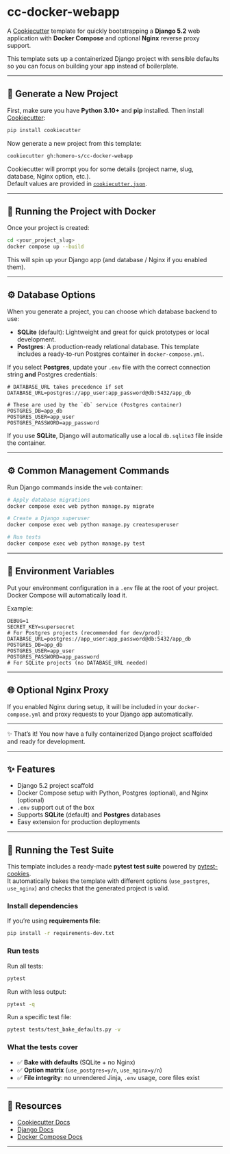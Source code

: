 # cc-docker-webapp

A [Cookiecutter](https://cookiecutter.readthedocs.io/) template for quickly bootstrapping a **Django 5.2** web application with **Docker Compose** and optional **Nginx** reverse proxy support.

This template sets up a containerized Django project with sensible defaults so you can focus on building your app instead of boilerplate.

---

## 🚀 Generate a New Project

First, make sure you have **Python 3.10+** and **pip** installed. Then install [Cookiecutter](https://cookiecutter.readthedocs.io/):

```bash
pip install cookiecutter
```

Now generate a new project from this template:

```bash
cookiecutter gh:homero-s/cc-docker-webapp
```

Cookiecutter will prompt you for some details (project name, slug, database, Nginx option, etc.).  
Default values are provided in [`cookiecutter.json`](./cookiecutter.json).

---

## 🐳 Running the Project with Docker

Once your project is created:

```bash
cd <your_project_slug>
docker compose up --build
```

This will spin up your Django app (and database / Nginx if you enabled them).

---

## ⚙️ Database Options

When you generate a project, you can choose which database backend to use:

- **SQLite** (default): Lightweight and great for quick prototypes or local development.  
- **Postgres**: A production-ready relational database. This template includes a ready-to-run Postgres container in `docker-compose.yml`.

If you select **Postgres**, update your `.env` file with the correct connection string **and** Postgres credentials:

```env
# DATABASE_URL takes precedence if set
DATABASE_URL=postgres://app_user:app_password@db:5432/app_db

# These are used by the `db` service (Postgres container)
POSTGRES_DB=app_db
POSTGRES_USER=app_user
POSTGRES_PASSWORD=app_password
```

If you use **SQLite**, Django will automatically use a local `db.sqlite3` file inside the container.

---

## ⚙️ Common Management Commands

Run Django commands inside the `web` container:

```bash
# Apply database migrations
docker compose exec web python manage.py migrate

# Create a Django superuser
docker compose exec web python manage.py createsuperuser

# Run tests
docker compose exec web python manage.py test
```

---

## 📂 Environment Variables

Put your environment configuration in a `.env` file at the root of your project. Docker Compose will automatically load it.

Example:

```env
DEBUG=1
SECRET_KEY=supersecret
# For Postgres projects (recommended for dev/prod):
DATABASE_URL=postgres://app_user:app_password@db:5432/app_db
POSTGRES_DB=app_db
POSTGRES_USER=app_user
POSTGRES_PASSWORD=app_password
# For SQLite projects (no DATABASE_URL needed)
```

---

## 🌐 Optional Nginx Proxy

If you enabled Nginx during setup, it will be included in your `docker-compose.yml` and proxy requests to your Django app automatically.

---

✨ That’s it! You now have a fully containerized Django project scaffolded and ready for development.

---

## ✨ Features

- Django 5.2 project scaffold
- Docker Compose setup with Python, Postgres (optional), and Nginx (optional)
- `.env` support out of the box
- Supports **SQLite** (default) and **Postgres** databases
- Easy extension for production deployments

---

## 🧪 Running the Test Suite

This template includes a ready-made **pytest test suite** powered by [pytest-cookies](https://github.com/hackebrot/pytest-cookies).  
It automatically bakes the template with different options (`use_postgres`, `use_nginx`) and checks that the generated project is valid.

### Install dependencies

If you’re using **requirements file**:

```bash
pip install -r requirements-dev.txt
```


### Run tests

Run all tests:

```bash
pytest
```

Run with less output:

```bash
pytest -q
```

Run a specific test file:

```bash
pytest tests/test_bake_defaults.py -v
```

### What the tests cover

- ✅ **Bake with defaults** (SQLite + no Nginx)  
- ✅ **Option matrix** (`use_postgres=y/n`, `use_nginx=y/n`)  
- ✅ **File integrity**: no unrendered Jinja, `.env` usage, core files exist  


---

## 📖 Resources

- [Cookiecutter Docs](https://cookiecutter.readthedocs.io/)
- [Django Docs](https://docs.djangoproject.com/)
- [Docker Compose Docs](https://docs.docker.com/compose/)

---
